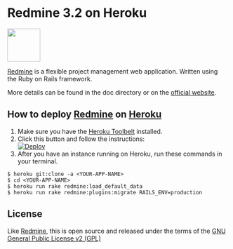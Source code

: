 
# Redmine 3.2 on Heroku

<img src="https://cloud.githubusercontent.com/assets/296432/3865668/0fbd67c8-1fa3-11e4-9d4e-b33353725c60.png" width="75"/>

[Redmine] is a flexible project management web application. Written using the Ruby on Rails framework.

More details can be found in the doc directory or on the [official website](http://www.redmine.org).

## How to deploy [Redmine] on [Heroku]

1. Make sure you have the [Heroku Toolbelt] installed.
2. Click this button and follow the instructions: <BR/> [![Deploy](https://www.herokucdn.com/deploy/button.svg)](https://heroku.com/deploy)
3. After you have an instance running on Heroku, run these commands in your terminal.

```
$ heroku git:clone -a <YOUR-APP-NAME>
$ cd <YOUR-APP-NAME>
$ heroku run rake redmine:load_default_data
$ heroku run rake redmine:plugins:migrate RAILS_ENV=production
```

## License

Like [Redmine], this is open source and released under the terms of the [GNU General Public License v2 (GPL)](http://www.gnu.org/licenses/old-licenses/gpl-2.0.html)

[Redmine]: http://www.redmine.org
[Heroku]: https://www.heroku.com
[Heroku Toolbelt]: https://toolbelt.heroku.com
